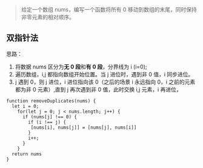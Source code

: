 > 给定一个数组 nums，编写一个函数将所有 0 移动到数组的末尾，同时保持非零元素的相对顺序。

## 双指针法

思路：

1. 将数据 nums 区分为**无 0 段**和**有 0 段**，分界线为 i (i=0);
2. 遍历数组，i,j 都指向数组开始位置。当 j 进位时，遇到非 0 值，i 同步进位。
3. j 遇到 0，则 j 进位，i 进位指向该 0（之后的场景 i 永远指向 0，i 之前的元素都为非 0 元素）,直到 j 再次遇到非 0 值，此时交换 i,j 元素，i 再进位，

```
function removeDuplicates(nums) {
  let i = 0;
    for(let j = 0; j < nums.length; j++) {
      if (nums[j] !== 0) {
        if (i !== j) {
         [nums[i], nums[j]] = [nums[j], nums[i]]
        }
        i++;
      }
    }
  return nums
}
```
